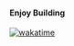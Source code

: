 #### Enjoy Building
[![wakatime](https://wakatime.com/badge/user/05c8874e-23d8-4710-98f2-d7f9c7edb8de.svg)](https://wakatime.com/@05c8874e-23d8-4710-98f2-d7f9c7edb8de)


